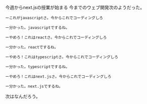 今週からnext.jsの授業が始まる
今までのウェブ開発次のようだった。

    ーこれがjavascriptさ。今からこれでコーディングしろ

    ー分かった。javascriptでするね。

    ーやめろ！これはreactさ。今からこれでコーディングしろ

    ー分かった。reactでするね。

    ーやめろ！これはtypescriptさ。今からこれでコーディングしろ

    ー分かった。typescriptでするね。

    ーやめろ！これはnext.jsさ。今からこれでコーディングしろ

    ー分かった。next.jsでするね。

次はなんだろう。